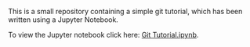 This is a small repository containing a simple git tutorial, which has been written using a Jupyter Notebook.

To view the Jupyter notebook click here: <a href="blob/master/Git%20Tutorial.ipynb">Git Tutorial.ipynb</a>.
